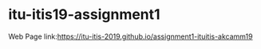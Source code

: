 # itu-itis19-assignment1
Web Page link:https://itu-itis-2019.github.io/assignment1-ituitis-akcamm19
